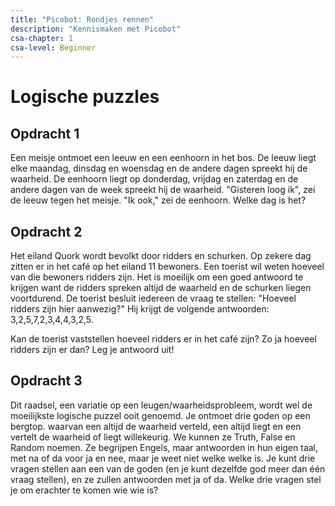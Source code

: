 ```yaml
---
title: "Picobot: Rondjes rennen"
description: "Kennismaken met Picobot"
csa-chapter: 1
csa-level: Beginner
---
```


# Logische puzzles


## Opdracht 1

Een meisje ontmoet een leeuw en een eenhoorn in het bos. De leeuw liegt elke maandag, dinsdag en woensdag en de andere dagen spreekt hij de waarheid. De eenhoorn liegt op donderdag, vrijdag en zaterdag en de andere dagen van de week spreekt hij de waarheid. "Gisteren loog ik", zei de leeuw tegen het meisje. "Ik ook," zei de eenhoorn. Welke dag is het?

<!-- Thursday. The only day they both tell the truth is Sunday; but today can’t be Sunday because the lion also tells the truth on Saturday (yesterday). Going day by day, the only day one of them is lying and one of them is telling the truth with those two statements is Thursday.-->


## Opdracht 2

Het eiland Quork wordt bevolkt door ridders en schurken. Op zekere dag zitten er in het café op het eiland 11 bewoners. Een toerist wil weten hoeveel van die bewoners ridders zijn. Het is moeilijk om een goed antwoord te krijgen want de ridders spreken altijd de waarheid en de schurken liegen voortdurend. De toerist besluit iedereen de vraag te stellen: "Hoeveel ridders zijn hier aanwezig?" Hij krijgt de volgende antwoorden: 3,2,5,7,2,3,4,4,3,2,5.

Kan de toerist vaststellen hoeveel ridders er in het café zijn? Zo ja hoeveel ridders zijn er dan? Leg je antwoord uit!

<!--3, want drie mensen antwoorden met 3-->


## Opdracht 3

Dit raadsel, een variatie op een leugen/waarheidsprobleem, wordt wel de moeilijkste logische puzzel ooit genoemd. Je ontmoet drie goden op een bergtop. waarvan een altijd de waarheid verteld, een altijd liegt en een vertelt de waarheid of liegt willekeurig. We kunnen ze Truth, False en Random noemen. Ze begrijpen Engels, maar antwoorden in hun eigen taal, met na of da voor ja en nee, maar je weet niet welke welke is. Je kunt drie vragen stellen aan een van de goden (en je kunt dezelfde god meer dan één vraag stellen), en ze zullen antwoorden met ja of da. Welke drie vragen stel je om erachter te komen wie wie is?




